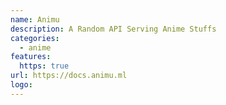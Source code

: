 ```yaml
---
name: Animu
description: A Random API Serving Anime Stuffs
categories:
  - anime
features:
  https: true
url: https://docs.animu.ml
logo: 
---
```

